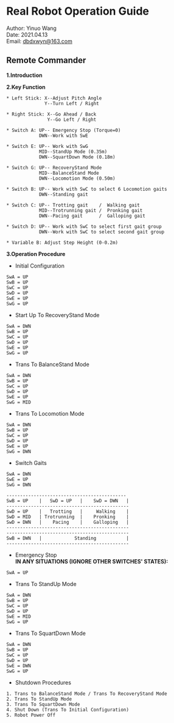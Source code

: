 # Real Robot Operation Guide
Author: Yinuo Wang\
Date: 2021.04.13\
Email: dbdxwyn@163.com
## Remote Commander
**1.Introduction**


**2.Key Function**
```
* Left Stick: X--Adjust Pitch Angle
              Y--Turn Left / Right

* Right Stick: X--Go Ahead / Back
               Y--Go Left / Right

* Switch A: UP-- Emergency Stop (Torque=0)
            DWN--Work with SwE

* Switch E: UP-- Work with SwG
            MID--StandUp Mode (0.35m)
            DWN--SquartDown Mode (0.18m)

* Switch G: UP-- RecoveryStand Mode
            MID--BalanceStand Mode
            DWN--Locomotion Mode (0.50m)

* Switch B: UP-- Work with SwC to select 6 Locomotion gaits
            DWN--Standing gait

* Switch C: UP-- Trotting gait    /  Walking gait
            MID--Trotrunning gait /  Pronking gait
            DWN--Pacing gait      /  Galloping gait

* Switch D: UP-- Work with SwC to select first gait group
            DWN--Work with SwC to select second gait group

* Variable B: Adjust Step Height (0-0.2m)
```
**3.Operation Procedure**
* Initial Configuration
```
SwA = UP
SwB = UP
SwC = UP
SwD = UP
SwE = UP
SwG = UP
```
* Start Up To RecoveryStand Mode
```
SwA = DWN
SwB = UP
SwC = UP
SwD = UP
SwE = UP
SwG = UP
```

* Trans To BalanceStand Mode
```
SwA = DWN
SwB = UP
SwC = UP
SwD = UP
SwE = UP
SwG = MID
```

* Trans To Locomotion Mode
```
SwA = DWN
SwB = UP
SwC = UP
SwD = UP
SwE = UP
SwG = DWN
```

* Switch Gaits
```
SwA = DWN
SwE = UP
SwG = DWN

--------------------------------------------
SwB = UP    |   SwD = UP   |    SwD = DWN   |
---------------------------------------------
SwD = UP    |   Trotting   |     Walking    |
SwD = MID   | Trotrunning  |    Pronking    |
SwD = DWN   |    Pacing    |    Galloping   |
---------------------------------------------
---------------------------------------------
SwB = DWN   |            Standing           |
---------------------------------------------
```

* Emergency Stop\
**IN ANY SITUATIONS (IGNORE OTHER SWITCHES' STATES):**
```
SwA = UP
```

* Trans To StandUp Mode
```
SwA = DWN
SwB = UP
SwC = UP
SwD = UP
SwE = MID
SwG = UP
```

* Trans To SquartDown Mode 
```
SwA = DWN
SwB = UP
SwC = UP
SwD = UP
SwE = DWN
SwG = UP
```

* Shutdown Procedures
```
1. Trans to BalanceStand Mode / Trans To RecoveryStand Mode
2. Trans To StandUp Mode
3. Trans To SquartDown Mode 
4. Shut Down (Trans To Initial Configuration)
5. Robot Power Off 
```
